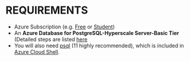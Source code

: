 # REQUIREMENTS

- Azure Subscription (e.g. [Free](https://aka.ms/azure-free-account) or [Student](https://aka.ms/azure-student-account))
- An **Azure Database for PostgreSQL-Hyperscale Server-Basic Tier** (Detailed steps are listed [here](https://docs.microsoft.com/en-us/azure/postgresql/quickstart-create-hyperscale-basic-tier)
- You will also need [psql](https://www.postgresql.org/download/) (11 highly recommended), which is included in [Azure Cloud Shell](https://docs.microsoft.com/en-ca/azure/cloud-shell/overview).



